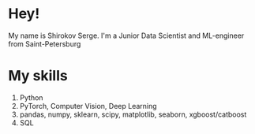 # Hey!
My name is Shirokov Serge.  I'm a Junior Data Scientist and ML-engineer from Saint-Petersburg

# My skills
<ol>
  <li>Python</li>
  <li>PyTorch, Computer Vision, Deep Learning</li>
  <li> pandas, numpy, sklearn, scipy, matplotlib, seaborn, xgboost/catboost</li>
  <li>SQL</li>
  
